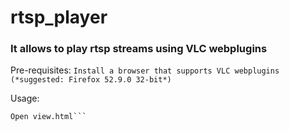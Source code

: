 # rtsp_player
### It allows to play rtsp streams using VLC webplugins


Pre-requisites:
```Install a browser that supports VLC webplugins (*suggested: Firefox 52.9.0 32-bit*)```

Usage:
```Write your rtsp uri(s) in my.js
Open view.html```

